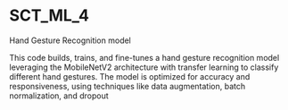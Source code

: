 # SCT_ML_4
Hand Gesture Recognition model 

This code builds, trains, and fine-tunes a hand gesture recognition model leveraging the MobileNetV2 architecture with transfer learning to classify different hand gestures. The model is optimized for accuracy and responsiveness, using techniques like data augmentation, batch normalization, and dropout
